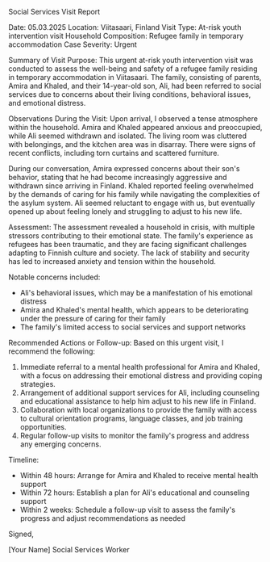Social Services Visit Report

Date: 05.03.2025
Location: Viitasaari, Finland
Visit Type: At-risk youth intervention visit
Household Composition: Refugee family in temporary accommodation
Case Severity: Urgent

Summary of Visit Purpose:
This urgent at-risk youth intervention visit was conducted to assess the well-being and safety of a refugee family residing in temporary accommodation in Viitasaari. The family, consisting of parents, Amira and Khaled, and their 14-year-old son, Ali, had been referred to social services due to concerns about their living conditions, behavioral issues, and emotional distress.

Observations During the Visit:
Upon arrival, I observed a tense atmosphere within the household. Amira and Khaled appeared anxious and preoccupied, while Ali seemed withdrawn and isolated. The living room was cluttered with belongings, and the kitchen area was in disarray. There were signs of recent conflicts, including torn curtains and scattered furniture.

During our conversation, Amira expressed concerns about their son's behavior, stating that he had become increasingly aggressive and withdrawn since arriving in Finland. Khaled reported feeling overwhelmed by the demands of caring for his family while navigating the complexities of the asylum system. Ali seemed reluctant to engage with us, but eventually opened up about feeling lonely and struggling to adjust to his new life.

Assessment:
The assessment revealed a household in crisis, with multiple stressors contributing to their emotional state. The family's experience as refugees has been traumatic, and they are facing significant challenges adapting to Finnish culture and society. The lack of stability and security has led to increased anxiety and tension within the household.

Notable concerns included:

* Ali's behavioral issues, which may be a manifestation of his emotional distress
* Amira and Khaled's mental health, which appears to be deteriorating under the pressure of caring for their family
* The family's limited access to social services and support networks

Recommended Actions or Follow-up:
Based on this urgent visit, I recommend the following:

1. Immediate referral to a mental health professional for Amira and Khaled, with a focus on addressing their emotional distress and providing coping strategies.
2. Arrangement of additional support services for Ali, including counseling and educational assistance to help him adjust to his new life in Finland.
3. Collaboration with local organizations to provide the family with access to cultural orientation programs, language classes, and job training opportunities.
4. Regular follow-up visits to monitor the family's progress and address any emerging concerns.

Timeline:

* Within 48 hours: Arrange for Amira and Khaled to receive mental health support
* Within 72 hours: Establish a plan for Ali's educational and counseling support
* Within 2 weeks: Schedule a follow-up visit to assess the family's progress and adjust recommendations as needed

Signed,

[Your Name]
Social Services Worker